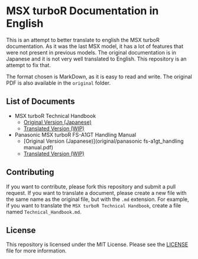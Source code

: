 # MSX turboR Documentation in English

This is an attempt to better translate to english the MSX turboR documentation. As it was the last MSX model, it has a lot of features that were not present in previous models. The original documentation is in Japanese and it is not very well translated to English. This repository is an attempt to fix that.

The format chosen is MarkDown, as it is easy to read and write. The original PDF is also available in the `original` folder.

## List of Documents

- MSX turboR Technical Handbook
  - [Original Version (Japanese)](original/MsxTurboRTechnicalHandBook_OCR.pdf)
  - [Translated Version (WIP)](Technical_Handbook.md)
- Panasonic MSX turboR FS-A1GT Handling Manual
  - [Original Version (Japanese)](original/panasonic fs-a1gt_handling manual.pdf)
  - [Translated Version (WIP)](FS-A1GT_Handling_Manual.md)

## Contributing

If you want to contribute, please fork this repository and submit a pull request. If you want to translate a document, please create a new file with the same name as the original file, but with the `.md` extension. For example, if you want to translate the `MSX turboR Technical Handbook`, create a file named `Technical_Handbook.md`.

## License

This repository is licensed under the MIT License. Please see the [LICENSE](LICENSE) file for more information.
